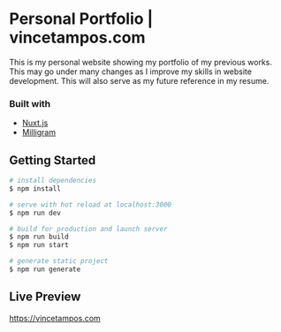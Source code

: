 # Personal Portfolio | vincetampos.com

This is my personal website showing my portfolio of my previous works. This may go under many changes as I improve
my skills in website development. This will also serve as my future reference in my resume.

### Built with
* [Nuxt.js](https://nuxtjs.org/)
* [Milligram](https://milligram.io/)

## Getting Started

```bash
# install dependencies
$ npm install

# serve with hot reload at localhost:3000
$ npm run dev

# build for production and launch server
$ npm run build
$ npm run start

# generate static project
$ npm run generate
```

## Live Preview
https://vincetampos.com